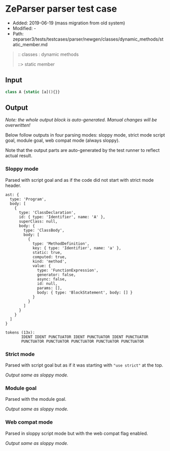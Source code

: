 # ZeParser parser test case

- Added: 2019-06-19 (mass migration from old system)
- Modified: -
- Path: zeparser3/tests/testcases/parser/newgen/classes/dynamic_methods/static_member.md

> :: classes : dynamic methods
>
> ::> static member

## Input

`````js
class A {static [a](){}}
`````

## Output

_Note: the whole output block is auto-generated. Manual changes will be overwritten!_

Below follow outputs in four parsing modes: sloppy mode, strict mode script goal, module goal, web compat mode (always sloppy).

Note that the output parts are auto-generated by the test runner to reflect actual result.

### Sloppy mode

Parsed with script goal and as if the code did not start with strict mode header.

`````
ast: {
  type: 'Program',
  body: [
    {
      type: 'ClassDeclaration',
      id: { type: 'Identifier', name: 'A' },
      superClass: null,
      body: {
        type: 'ClassBody',
        body: [
          {
            type: 'MethodDefinition',
            key: { type: 'Identifier', name: 'a' },
            static: true,
            computed: true,
            kind: 'method',
            value: {
              type: 'FunctionExpression',
              generator: false,
              async: false,
              id: null,
              params: [],
              body: { type: 'BlockStatement', body: [] }
            }
          }
        ]
      }
    }
  ]
}

tokens (13x):
       IDENT IDENT PUNCTUATOR IDENT PUNCTUATOR IDENT PUNCTUATOR
       PUNCTUATOR PUNCTUATOR PUNCTUATOR PUNCTUATOR PUNCTUATOR
`````

### Strict mode

Parsed with script goal but as if it was starting with `"use strict"` at the top.

_Output same as sloppy mode._

### Module goal

Parsed with the module goal.

_Output same as sloppy mode._

### Web compat mode

Parsed in sloppy script mode but with the web compat flag enabled.

_Output same as sloppy mode._
